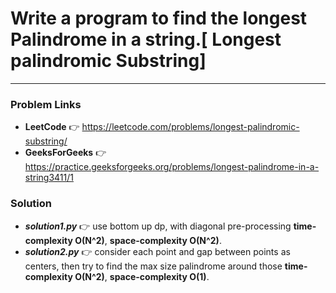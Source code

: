 # Write a program to find the longest Palindrome in a string.[ Longest palindromic Substring]

---

### Problem Links
- **__LeetCode__** :point_right: https://leetcode.com/problems/longest-palindromic-substring/
- **__GeeksForGeeks__** :point_right: https://practice.geeksforgeeks.org/problems/longest-palindrome-in-a-string3411/1

### Solution
- **_solution1.py_** :point_right: use bottom up dp, with diagonal pre-processing **time-complexity O(N^2)**, **space-complexity O(N^2)**.
- **_solution2.py_** :point_right: consider each point and gap between points as centers, then try to find the max size palindrome around those **time-complexity O(N^2)**, **space-complexity O(1)**. 
